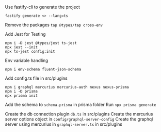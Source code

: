 Use fastify-cli to generate the project

```
fastify generate <> --lang=ts
```

Remove the packages `tap @types/tap cross-env`

Add Jest for Testing

```
npm i -D jest @types/jest ts-jest
npx jest --init
npx ts-jest config:init
```

Env variable handling

```
npm i env-schema fluent-json-schema
```

Add config.ts file in src/plugins

```
npm i graphql mercurius mercurius-auth nexus nexus-prisma
npm i -D prisma
npx prisma init
```

Add the schema to `schema.prisma` in prisma folder
Run `npx prisma generate`

Create the db connection plugin `db.ts` in src/plugins
Create the mercurius server options object in `config/graphql-server-config`
Create the graphql server using mercurius in `graphql-server.ts` in src/plugins
